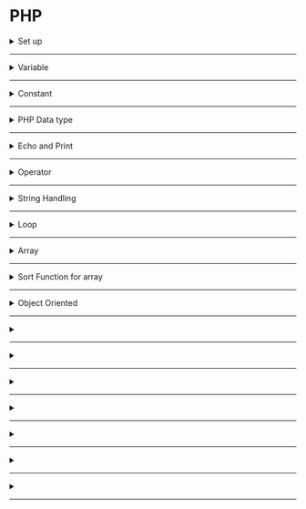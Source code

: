# PHP
<!-- 
================================================================
============================ Set up ============================ 
================================================================
-->
<details>
  <summary>Set up </summary>
  <ul>
    <li> <a href="http://php.net/downloads.php">Download PHP</a> at - http://php.net/downloads.php <br></li>
    <li> <a href="https://www.apachelounge.com/download/">Download apache</a> at - https://www.apachelounge.com/download/ <br></li>
    <li> <a href="https://www.python.org/downloads/">Download python</a> at - https://www.python.org/downloads/ <br></li>
    <li> <a href="https://www.mysql.com/downloads/">Download mySQL</a> at - https://www.mysql.com/downloads/ <br></li>
    <li>Change file</li>
  </ul>
   
</details>

- - - -

<!-- 
================================================================
=========================== Variable =========================== 
================================================================
-->

<details>
  <summary>Variable</summary>
  
  ```
  $x = 5;
  ```
  - Start with $
  - Name:
    - Must start with a leter or underscore
    - Cannot start with number
    - Only contain A-z, 0-9, and _
    - Case sensitive
   
  - Scope:
    - Local
      - Declair inside a function
      - Work only in the function
      
      ```
      function test() {
        $x = 15;
        echo "x = $x";
      }
      ```
      
      - Static: 
        - Value of variable won't be delete when function call done
      
        ```
        function myTest() {

          static $x = 0;
          echo $x;
          $x++;
        }

        myTest(); // result 0
        myTest(); // result 1
        myTest(); // result 2
        ```
      
    - Global
      - Declair outside any function
      - Work anywhere in php scope
     
       ```
       <?php
          $x = 5; // global scope

          function myTest() {
              // using x inside this function will generate an error
              echo "<p>Variable x inside function is: $x</p>";
          } 
          myTest();

          echo "<p>Variable x outside function is: $x</p>";
       ?>
       ```


    - Supper Global
      - https://www.w3schools.com/php/php_superglobals.asp
      - $GLOBALS: access global variables from anywhere in the PHP script (also from within functions or methods).
      - $_SERVER: holds information about headers, paths, and script locations
      - $_REQUEST: collect data after submitting an HTML form
      - $_POST: collect form data after submitting an HTML form with method="post". Also widely used to pass variables</li>
      - $_GET: collect form data after submitting an HTML form with method="get". Also collect data sent in the URL</li>
      - $_FILES
      - $_ENV
      - $_COOKIE
      - $_SESSION
</details>


- - - - - - - -


<!-- 
================================================================
=========================== Constant ===========================
================================================================
-->

<details>
  <summary>Constant</summary>
  
  ```
  define(name, value, case-insensitive) 
  ```  
  - name: Specifies the name of the constant
  - value: Specifies the value of the constant
  - Case-insensitive: Specifies whether the constant name should be case-insensitive. Default is false
  - Constants are automatically global and can be used across the entire script.
</details>

- - - -

<!-- 
================================================================
========================= PHP Data type ========================
================================================================
-->

<details>
  <summary>PHP Data type</summary>
  
  - String
  - Integer
  - Float (floating point numbers - also called double)
  - Boolean
  - Array
  - Object
  - NULL
  - Resource

</details>

- - - -

<!-- 
================================================================
======================== Echo and Print ========================
================================================================
-->

<details>
  <summary>Echo and Print</summary>
  
  - Echo and Print use to output data to the screen
  - Echo
    - Has no return value
    - Can take multiple parameters
    - Faster than print
    
    ```
    <?php
      $a = 5;
      echo "Double quote : a = \$a = $a <br>";          //  Double quote : a = $a = 5 
      echo 'Single quote : a = $a = $a <br>';           //  Single quote : a = $a = $a  <-- print out character, does not regconize variable
      echo "Double quote .\$a: a = $a = ".$a."<br>";    //  Double quote .$a: a = 5 = 5
      echo 'Single quote .$a: a = $a = '.$a . '<br>';   //  Single quote .$a: a = $a = 5
    ?>
    ```
  - Print
    - Has a return value of 1 so it can be used in expressions
    - Can take one argument
    
    ```
    <?php
      $a = 5;
      print "Double quote : a = \$a = $a <br>";         //  Double quote : a = $a = 5 
      print 'Single quote : a = $a = $a <br>';          //  Single quote : a = $a = $a 
      print "Double quote .{$a}: a = $a = ".$a."<br>";  //  Double quote .5: a = 5 = 5
      print 'Single quote .$a: a = $a = '.$a . '<br>';  //  Single quote .$a: a = $a = 5
    ?>
    ```
  
</details>

- - - -

<!-- 
================================================================
=========================== Operator ===========================
================================================================
-->

<details>
  <summary>Operator</summary>
  
Operator      |               | Function        |Comparison    | 
------------- | ------------- | -------------   | -------------|
"+"           | +=            | Add             | != , <> , !==
"-"           | -=            | Subtract        | == , ===
"*"           | *=            | Multiple        | > , >= , >==
**            | **=           | Power           | < , <= , <==
/             | /=            | Divide          | max "=": check type
%             | %=            | Mod             
.             | .=            | Concatenate string  |
  
</details>

- - - -

<!-- 
================================================================
======================= String Handling ========================
================================================================
-->

<details>
 <summary>String Handling</summary>
   https://www.w3schools.com/php/php_ref_string.asp
 <details>
  <summary>index access</summary>
   Return character at the index of the string
          
    echo "Hello"[1];  //  e
    
 </details>
 
 <details>
  <summary>strlen </summary>
  return number of characters in the string
    
    echo strlen("1 22 333");     // 8
    
 </details>
  
 <details>
  <summary>str_word_count </summary>
  return number of word of the string
  
    echo str_word_count("0 1a b2 3 444 name");  // 3 
  "0", "3", and "444" are contain all number, so they're not be counted
 </details>
  
 <details>
  <summary>strrev </summary>
  Return a string reverse of the original string
     
    echo strrev ("Hello");  // olleH 
 </details>
  
 <details>
  <summary>strpos</summary>
  Return 1st index of substring inside a string
        
    echo strpos("Hello Fullerton", "lo");  // 3
 </details>
  
 <details>
  <summary>str_replace</summary>
  Replace original substring by new substring in a string
    
    echo str_replace("Anaheim", "Fullerton", "Welcome to Anaheim");   // Welcome to Fullerton
 </details>
  
 <details>
  <summary>substr</summary>
 
    echo substr("0123456789", 3)       // 3456789  Start from 3 to end
    echo substr("0123456789", 1, 4)    // 1234     Start from 1 to 4
 </details>
  
 <details>
  <summary>strcmp</summary>
    ASCII compare, therefore it's base on case sensitive
    Return int $value
    <li>$value < 0 mean $var 1 < $var2</li>
    <li>$value > 0 mean $var 1 > $var2</li>
    <li>$value = 0 mean $var 1 = $var2</li>

    var1 = zello
    var2 = hello
    strcmp($ var1, $ var2) = 1

    var1 = hello
    var2 = hello
    strcmp($ var1, $ var2) = 0

    var1 = Hello
    var2 = hello
    strcmp($ var1, $ var2) = -1
    
    $var1 is not equal to $var2 in a case sensitive string comparison
    var1 > var2 
 </details>
 
 <details>
  <summary>implode</summary>
  
    implode ( $separateString , $variableArray )
  <li>Passing a simple array</li>
  <li>Return a string which form by using $separateString bond all elements in the array together.</li>
  
    $variableArray = array('lastname', 'email', 'phone');
    
    $comma_separated = implode(",", $variableArray);
    echo $comma_separated."<br>";               // lastname,email,phone
    
  <li>No $separateString mean $separateString = ""</li>
  
    $non_separated = implode($variableArray);
    echo $non_separated."<br>";                  // lastnameemailphone
 </details>
 
 <details>
  <summary>explode</summary>
  
    explode($separateString, $variableArray)
  At $separateString Split original string to many strings 
  
    $pizza  = "piece1 piece2 piece3 piece4 piece5 piece6";
    $pieces = explode(" ", $pizza);
    echo $pieces[0]."<br>"; // piece1
    echo $pieces[1]."<br>"; // piece2
    echo $pieces[2]."<br>"; // piece2
    echo $pieces[3]."<br>"; // piece2
    echo $pieces[4]."<br>"; // piece2

    // Example 2
    $data = "foo:*:1023:1000::/home/foo:/bin/sh";
    list($user, $pass, $uid, $gid, $gecos, $home, $shell) = explode(":", $data);
    
    echo $user."<br>"; // foo
    echo $pass."<br>"; // *
    echo $uid."<br>";  // 1023  
    echo $gid."<br>";  //1000
    echo $gecos."<br>";//
    echo $home."<br>"; // /home/foo
    echo $shell."<br>";// /bin/sh
 </details>
 
 <details>
  <summary>a</summary>
 </details>
 
 <details>
  <summary>a</summary>
 </details>
 
 <details>
  <summary>a</summary>
 </details>
 
 <details>
  <summary>a</summary>
 </details>
 
 
</details>

- - - -

<!-- 
================================================================
=========================== Loop ===========================
================================================================
-->

<details>
  <summary>Loop</summary>
</details>


- - - -

<!-- 
================================================================
=========================== Array ===========================
================================================================
-->

<details>
  <summary>Array</summary>
</details>

- - - -

<!-- 
================================================================
=========================== sortArray() ===========================
================================================================
-->

<details>
  <summary>Sort Function for array</summary>
  
 ```sort() ``` - sort arrays in ascending order
 
 ```rsort()``` - sort arrays in descending order
 
 ```asort()``` - sort associative arrays in ascending order, according to the value
 
 ```ksort()``` - sort associative arrays in ascending order, according to the key
 
</details>

- - - -

<!-- 
================================================================
=========================== Constant ===========================
================================================================
-->

<details>
  <summary>Object Oriented</summary>


    class user {
        private $uname="userName", $upass="userPass";
        private $id=0, $name="name", $email="email@email.com", $phone="(000) 000-0000", $dob="00000000";

        public function getId()     {return $this->id;}
        public function getName()   {return $this->name;}
        public function getEmail()  {return $this->email;}
        public function getPhone()  {return $this->phone;}
        public function getDob()    {return $this->dob;}
        
        public function setId($idSet)       { $this->id     = $idSet;}
        public function setName($nameSet)   { $this->name   = $nameSet;}
        public function setEmail($emailSet) { $this->email  = $emailSet;}
        public function setPhone($phoneSet) { $this->phone  = $phoneSet;}
        public function setDob($dobSet)     { $this->dob    = $dobSet;}


    }

    $newUser = new user;
    var_dump($newUser);
    echo "<br>";

    echo $newUser->getId()      . "<br>";     //  0
    echo $newUser->getName()    . "<br>";     //  name
    echo $newUser->getEmail()   . "<br>";     //  email@email.com
    echo $newUser->getPhone()   . "<br>";     //  (000) 000-0000
    echo $newUser->getDob()     . "<br>";     //  00000000


    $newUser->setId(1);
    $newUser->setName("John");
    $newUser->setEmail("john@gmail.com");
    $newUser->setPhone(7141234567);
    $newUser->setDob("01021992");

    //Print out everything inside the class
    var_dump($newUser);
    echo "<br>";

    echo $newUser->getId()      . "<br>";
    echo $newUser->getName()    . "<br>";
    echo $newUser->getEmail()   . "<br>";
    echo $newUser->getPhone()   . "<br>";
    echo $newUser->getDob()     . "<br>";


    ?>
</details>

- - - -

<!-- 
================================================================
=========================== Constant ===========================
================================================================
-->

<details>
  <summary></summary>
</details>

- - - -

<!-- 
================================================================
=========================== Constant ===========================
================================================================
-->

<details>
  <summary></summary>
</details>

- - - -


<!-- 
================================================================
=========================== Constant ===========================
================================================================
-->

<details>
  <summary></summary>
</details>

- - - -


<!-- 
================================================================
=========================== Constant ===========================
================================================================
-->

<details>
  <summary></summary>
</details>

- - - -


<!-- 
================================================================
=========================== Constant ===========================
================================================================
-->

<details>
  <summary></summary>
</details>

- - - -


<!-- 
================================================================
=========================== Constant ===========================
================================================================
-->

<details>
  <summary></summary>
</details>

- - - -


<!-- 
================================================================
=========================== Constant ===========================
================================================================
-->

<details>
  <summary></summary>
</details>

- - - -





